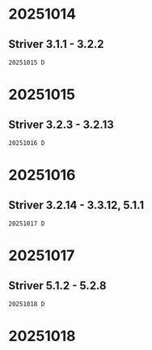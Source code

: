 # 20251014

## Striver 3.1.1 - 3.2.2

    20251015 D

# 20251015

## Striver 3.2.3 - 3.2.13

    20251016 D

# 20251016

## Striver 3.2.14 - 3.3.12, 5.1.1

    20251017 D

# 20251017

## Striver 5.1.2 - 5.2.8

    20251018 D

# 20251018
